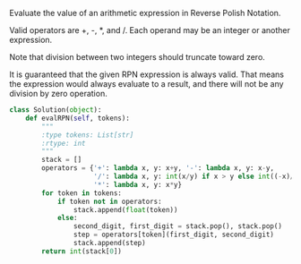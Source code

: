 Evaluate the value of an arithmetic expression in Reverse Polish Notation.

Valid operators are +, -, *, and /. Each operand may be an integer or another expression.

Note that division between two integers should truncate toward zero.

It is guaranteed that the given RPN expression is always valid. That means the expression would always evaluate to a result, and there will not be any division by zero operation.

```Python
class Solution(object):
    def evalRPN(self, tokens):
        """
        :type tokens: List[str]
        :rtype: int
        """
        stack = []
        operators = {'+': lambda x, y: x+y, '-': lambda x, y: x-y,
                     '/': lambda x, y: int(x/y) if x > y else int((-x)/(-y)), 
                     '*': lambda x, y: x*y}
        for token in tokens:
            if token not in operators:
                stack.append(float(token))
            else:
                second_digit, first_digit = stack.pop(), stack.pop()
                step = operators[token](first_digit, second_digit)
                stack.append(step)
        return int(stack[0])
```
